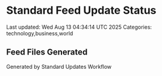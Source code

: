 # Standard Feed Update Status
Last updated: Wed Aug 13 04:34:14 UTC 2025
Categories: technology,business,world

## Feed Files Generated

Generated by Standard Updates Workflow
